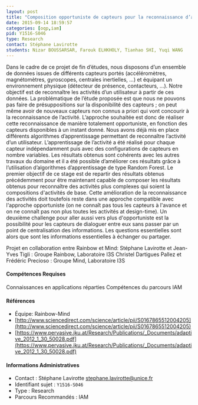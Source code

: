 ```yaml
---
layout: post
title: "Composition opportuniste de capteurs pour la reconnaissance d’activités"
date: 2015-09-14 18:59:57
categories: [oqp,iam]
pid: Y1516-S046
type: Research
contact: Stéphane Lavirotte
students: Nizar BOUSSARSAR, Farouk ELHKHOLY, Tianhao SHI, Yuqi WANG
---
```

       
Dans le cadre de ce projet de fin d’études, nous disposons d’un ensemble de données issues de différents capteurs portés (accéléromètres, magnétomètres, gyroscopes, centrales inertielles, …) et équipant un environnement physique (détecteur de présence, contacteurs, …). Notre objectif est de reconnaître les activités d’un utilisateur à partir de ces données.
La problématique de l’étude proposée est que nous ne pouvons pas faire de présuppositions sur la disponibilité des capteurs ; on peut même avoir de nouveaux capteurs non connus a priori qui vont concourir à la reconnaissance de l’activité. L’approche souhaitée est donc de réaliser cette reconnaissance de manière totalement opportuniste, en fonction des capteurs disponibles à un instant donné.
Nous avons déjà mis en place différents algorithmes d’apprentissage permettant de reconnaître l’activité d’un utilisateur. L’apprentissage de l’activité a été réalisé pour chaque capteur indépendamment puis avec des configurations de capteurs en nombre variables. Les résultats obtenus sont cohérents avec les autres travaux du domaine et il a été possible d’améliorer ces résultats grâce à l’utilisation d’algorithmes d’apprentissage de type Random Forest.
Le premier objectif de ce stage est de repartir des résultats obtenus précédemment pour être maintenant capable de composer les résultats obtenus pour reconnaître des activités plus complexes qui soient la compositions d'activités de base.
Cette amélioration de la reconnaissance des activités doit toutefois reste dans une approche compatible avec l'approche opportuniste (on ne connaît pas tous les capteurs à l'avance et on ne connaît pas non plus toutes les activités at design-time).
Un deuxième challenge pour aller aussi vers plus d'opportuniste est la possibilité pour les capteurs de dialoguer entre eux sans passer par un point de centralisation des informations. Les questions essentielles sont alors que sont les informations essentielles à échanger ou partager.

Projet en collaboration entre Rainbow et Mind:
Stéphane Lavirotte et Jean-Yves Tigli : Groupe Rainbow, Laboratoire I3S
Christel Dartigues Pallez et Frédéric Precioso : Groupe Mind, Laboratoire I3S

#### Compétences Requises
Connaissances en applications réparties
Compétences du parcours IAM


#### Références

  * Équipe: Rainbow-Mind
  * [http://www.sciencedirect.com/science/article/pii/S0167865512004205](http://www.sciencedirect.com/science/article/pii/S0167865512004205)
  * [https://www.pervasive.jku.at/Research/Publications/_Documents/adaptive_2012_1_30_50028.pdf](https://www.pervasive.jku.at/Research/Publications/_Documents/adaptive_2012_1_30_50028.pdf)

#### Informations Administratives
  * Contact : Stéphane Lavirotte <stephane.lavirotte@unice.fr>
  * Identifiant sujet : `Y1516-S046`
  * Type : Research
  * Parcours Recommandés : IAM
     